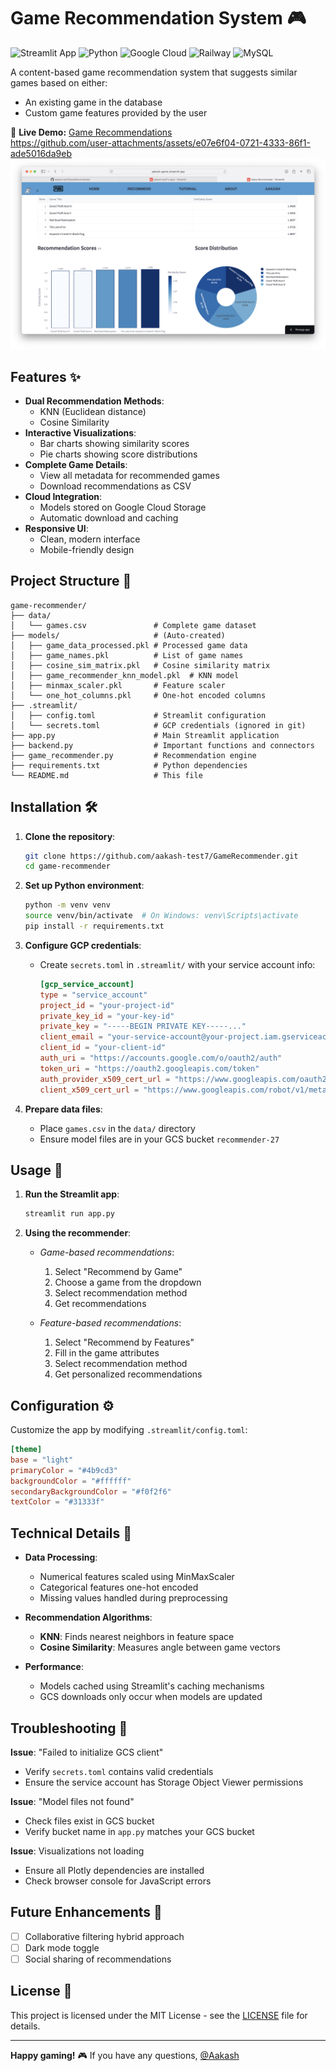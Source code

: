 # Game Recommendation System 🎮

![Streamlit App](https://img.shields.io/badge/Streamlit-FF4B4B?style=for-the-badge&logo=Streamlit&logoColor=white)
![Python](https://img.shields.io/badge/Python-3776AB?style=for-the-badge&logo=python&logoColor=white)
![Google Cloud](https://img.shields.io/badge/Google_Cloud-4285F4?style=for-the-badge&logo=google-cloud&logoColor=white)
![Railway](https://img.shields.io/badge/Railway-0B0D0E?style=for-the-badge&logo=railway&logoColor=white)
![MySQL](https://img.shields.io/badge/MySQL-005C84?style=for-the-badge&logo=mysql&logoColor=white)
                
A content-based game recommendation system that suggests similar games based on either:
- An existing game in the database
- Custom game features provided by the user

🔗 **Live Demo:** [Game Recommendations](https://aakash-game.streamlit.app/)  
https://github.com/user-attachments/assets/e07e6f04-0721-4333-86f1-ade5016da9eb
[![Demo Video](demo.png)](https://youtu.be/MA6QOu6UrP0)

## Features ✨

- **Dual Recommendation Methods**:
  - KNN (Euclidean distance)
  - Cosine Similarity
- **Interactive Visualizations**:
  - Bar charts showing similarity scores
  - Pie charts showing score distributions
- **Complete Game Details**:
  - View all metadata for recommended games
  - Download recommendations as CSV
- **Cloud Integration**:
  - Models stored on Google Cloud Storage
  - Automatic download and caching
- **Responsive UI**:
  - Clean, modern interface
  - Mobile-friendly design

## Project Structure 📂

```
game-recommender/
├── data/
│   └── games.csv               # Complete game dataset
├── models/                     # (Auto-created)
│   ├── game_data_processed.pkl # Processed game data
│   ├── game_names.pkl          # List of game names
│   ├── cosine_sim_matrix.pkl   # Cosine similarity matrix
│   ├── game_recommender_knn_model.pkl  # KNN model
│   ├── minmax_scaler.pkl       # Feature scaler
│   └── one_hot_columns.pkl     # One-hot encoded columns
├── .streamlit/
│   ├── config.toml             # Streamlit configuration
│   └── secrets.toml            # GCP credentials (ignored in git)
├── app.py                      # Main Streamlit application
├── backend.py                  # Important functions and connectors
├── game_recommender.py         # Recommendation engine
├── requirements.txt            # Python dependencies
└── README.md                   # This file
```

## Installation 🛠️

1. **Clone the repository**:
   ```bash
   git clone https://github.com/aakash-test7/GameRecommender.git
   cd game-recommender
   ```

2. **Set up Python environment**:
   ```bash
   python -m venv venv
   source venv/bin/activate  # On Windows: venv\Scripts\activate
   pip install -r requirements.txt
   ```

3. **Configure GCP credentials**:
   - Create `secrets.toml` in `.streamlit/` with your service account info:
     ```toml
     [gcp_service_account]
     type = "service_account"
     project_id = "your-project-id"
     private_key_id = "your-key-id"
     private_key = "-----BEGIN PRIVATE KEY-----..."
     client_email = "your-service-account@your-project.iam.gserviceaccount.com"
     client_id = "your-client-id"
     auth_uri = "https://accounts.google.com/o/oauth2/auth"
     token_uri = "https://oauth2.googleapis.com/token"
     auth_provider_x509_cert_url = "https://www.googleapis.com/oauth2/v1/certs"
     client_x509_cert_url = "https://www.googleapis.com/robot/v1/metadata/x509/..."
     ```

4. **Prepare data files**:
   - Place `games.csv` in the `data/` directory
   - Ensure model files are in your GCS bucket `recommender-27`

## Usage 🚀

1. **Run the Streamlit app**:
   ```bash
   streamlit run app.py
   ```

2. **Using the recommender**:
   - *Game-based recommendations*:
     1. Select "Recommend by Game"
     2. Choose a game from the dropdown
     3. Select recommendation method
     4. Get recommendations
   
   - *Feature-based recommendations*:
     1. Select "Recommend by Features"
     2. Fill in the game attributes
     3. Select recommendation method
     4. Get personalized recommendations

## Configuration ⚙️

Customize the app by modifying `.streamlit/config.toml`:
```toml
[theme]
base = "light"
primaryColor = "#4b9cd3"
backgroundColor = "#ffffff"
secondaryBackgroundColor = "#f0f2f6"
textColor = "#31333f"
```

## Technical Details 🔧

- **Data Processing**:
  - Numerical features scaled using MinMaxScaler
  - Categorical features one-hot encoded
  - Missing values handled during preprocessing

- **Recommendation Algorithms**:
  - **KNN**: Finds nearest neighbors in feature space
  - **Cosine Similarity**: Measures angle between game vectors

- **Performance**:
  - Models cached using Streamlit's caching mechanisms
  - GCS downloads only occur when models are updated

## Troubleshooting 🐛

**Issue**: "Failed to initialize GCS client"
- Verify `secrets.toml` contains valid credentials
- Ensure the service account has Storage Object Viewer permissions

**Issue**: "Model files not found"
- Check files exist in GCS bucket
- Verify bucket name in `app.py` matches your GCS bucket

**Issue**: Visualizations not loading
- Ensure all Plotly dependencies are installed
- Check browser console for JavaScript errors

## Future Enhancements 🚧

- [ ] Collaborative filtering hybrid approach
- [ ] Dark mode toggle
- [ ] Social sharing of recommendations

## License 📄

This project is licensed under the MIT License - see the [LICENSE](LICENSE) file for details.

---

**Happy gaming!** 🎮 If you have any questions, [@Aakash](https://github.com/aakash-test7)
